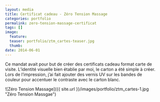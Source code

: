 ```yaml
---
layout: media
title: Certificat cadeau - Zéro Tension Massage
categories: portfolio
permalink: zero-tension-massage-certificat
tags: [] 
image:
  feature:
  teaser: portfolio/ztm_cartes-teaser.jpg
  thumb:
date: 2014-06-01
---
```


Ce mandat avait pour but de créer des certificats cadeau format carte de visite. L’identité visuelle bien établie par moi, le carton a été simple à créer. Lors de l’impression, j’ai fait ajouter des vernis UV sur les bandes de couleur pour accentuer le contraste avec le carton blanc.

![Zéro Tension Massage]({{ site.url }}/images/portfolio/ztm_cartes-1.jpg "Zéro Tension Massgae")